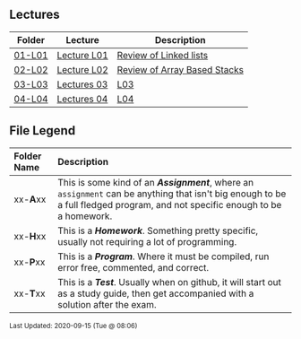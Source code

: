 ## Lectures
| Folder | Lecture | Description|
 | ------------|------------|------------|
 | [01-L01](https://github.com/rugbyprof/2143-Object-Oriented-Programming/tree/master/Lectures/01-L01) | [ Lecture L01 ](https://github.com/rugbyprof/2143-Object-Oriented-Programming/tree/master/Lectures/01-L01) | [ Review of Linked lists](https://github.com/rugbyprof/2143-Object-Oriented-Programming/tree/master/Lectures/01-L01) | [01-L01](https://github.com/rugbyprof/2143-Object-Oriented-Programming/tree/master/Lectures/01-L01) | [|      | Name                                         | Description                                            |](https://github.com/rugbyprof/2143-Object-Oriented-Programming/tree/master/Lectures/01-L01) | [01-L01](https://github.com/rugbyprof/2143-Object-Oriented-Programming/tree/master/Lectures/01-L01) | [ Helper Homework](https://github.com/rugbyprof/2143-Object-Oriented-Programming/tree/master/Lectures/01-L01) | [N/A](https://github.com/rugbyprof/2143-Object-Oriented-Programming/tree/master/Lectures/01-L01) |
 | [02-L02](https://github.com/rugbyprof/2143-Object-Oriented-Programming/tree/master/Lectures/02-L02) | [ Lecture L02 ](https://github.com/rugbyprof/2143-Object-Oriented-Programming/tree/master/Lectures/02-L02) | [ Review of Array Based Stacks](https://github.com/rugbyprof/2143-Object-Oriented-Programming/tree/master/Lectures/02-L02) | [02-L02](https://github.com/rugbyprof/2143-Object-Oriented-Programming/tree/master/Lectures/02-L02) | [|      | Name                                           | Description                                            |](https://github.com/rugbyprof/2143-Object-Oriented-Programming/tree/master/Lectures/02-L02) | [N/A](https://github.com/rugbyprof/2143-Object-Oriented-Programming/tree/master/Lectures/02-L02) |
 | [03-L03](https://github.com/rugbyprof/2143-Object-Oriented-Programming/tree/master/Lectures/03-L03) | [ Lectures 03](https://github.com/rugbyprof/2143-Object-Oriented-Programming/tree/master/Lectures/03-L03) | [L03 ](https://github.com/rugbyprof/2143-Object-Oriented-Programming/tree/master/Lectures/03-L03) | [ No Description](https://github.com/rugbyprof/2143-Object-Oriented-Programming/tree/master/Lectures/03-L03) | [N/A](https://github.com/rugbyprof/2143-Object-Oriented-Programming/tree/master/Lectures/03-L03) |
 | [04-L04](https://github.com/rugbyprof/2143-Object-Oriented-Programming/tree/master/Lectures/04-L04) | [ Lectures 04](https://github.com/rugbyprof/2143-Object-Oriented-Programming/tree/master/Lectures/04-L04) | [L04 ](https://github.com/rugbyprof/2143-Object-Oriented-Programming/tree/master/Lectures/04-L04) | [ No Description](https://github.com/rugbyprof/2143-Object-Oriented-Programming/tree/master/Lectures/04-L04) | [N/A](https://github.com/rugbyprof/2143-Object-Oriented-Programming/tree/master/Lectures/04-L04) |
 
    
## File Legend

| Folder Name | Description |
|:-----------|:-------------|
|xx-**A**xx | This is some kind of an ***Assignment***, where an `assignment` can be anything that isn't big enough to be a full fledged program, and not specific enough to be a homework. |
|xx-**H**xx | This is a ***Homework***. Something pretty specific, usually not requiring a lot of programming. |
|xx-**P**xx | This is a ***Program***. Where it must be compiled, run error free, commented, and correct. |
|xx-**T**xx | This is a ***Test***. Usually when on github, it will start out as a study guide, then get accompanied with a solution after the exam. |

    
<sup>Last Updated: 2020-09-15 (Tue @ 08:06)</sup>
